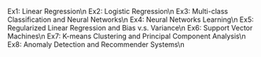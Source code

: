 Ex1: Linear Regression\n
Ex2: Logistic Regression\n
Ex3: Multi-class Classification and Neural Networks\n
Ex4: Neural Networks Learning\n
Ex5: Regularized Linear Regression and Bias v.s. Variance\n
Ex6: Support Vector Machines\n
Ex7: K-means Clustering and Principal Component Analysis\n
Ex8: Anomaly Detection and Recommender Systems\n
